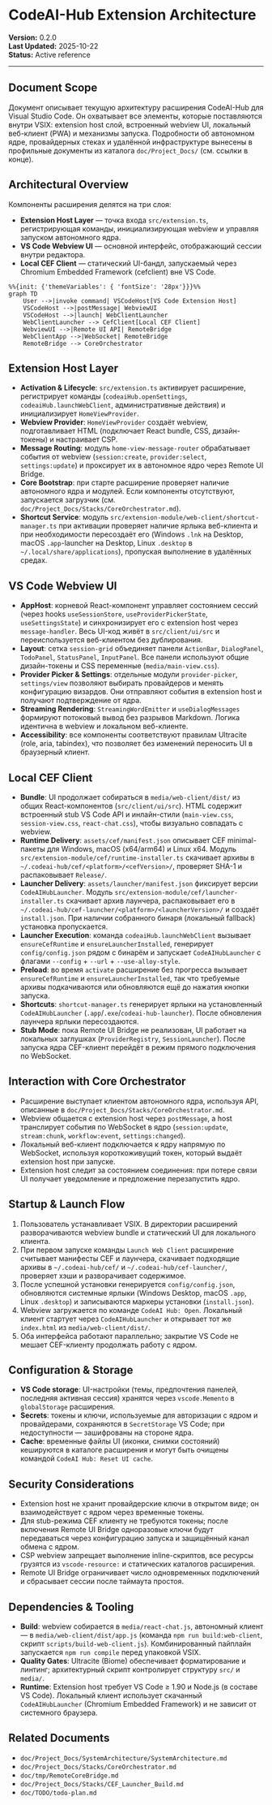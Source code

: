 # CodeAI-Hub Extension Architecture

**Version:** 0.2.0  
**Last Updated:** 2025-10-22  
**Status:** Active reference

---

## Document Scope
Документ описывает текущую архитектуру расширения CodeAI-Hub для Visual Studio Code. Он охватывает все элементы, которые поставляются внутри VSIX: extension host слой, встроенный webview UI, локальный веб-клиент (PWA) и механизмы запуска. Подробности об автономном ядре, провайдерных стеках и удалённой инфраструктуре вынесены в профильные документы из каталога `doc/Project_Docs/` (см. ссылки в конце).

## Architectural Overview
Компоненты расширения делятся на три слоя:
- **Extension Host Layer** — точка входа `src/extension.ts`, регистрирующая команды, инициализирующая webview и управляя запуском автономного ядра.
- **VS Code Webview UI** — основной интерфейс, отображающий сессии внутри редактора.
- **Local CEF Client** — статический UI-бандл, запускаемый через Chromium Embedded Framework (cefclient) вне VS Code.

```mermaid
%%{init: {'themeVariables': { 'fontSize': '28px'}}}%%
graph TD
    User -->|invoke command| VSCodeHost[VS Code Extension Host]
    VSCodeHost -->|postMessage| WebviewUI
    VSCodeHost -->|launch| WebClientLauncher
    WebClientLauncher --> CefClient[Local CEF Client]
    WebviewUI -->|Remote UI API| RemoteBridge
    WebClientApp -->|WebSocket| RemoteBridge
    RemoteBridge --> CoreOrchestrator
```

## Extension Host Layer
- **Activation & Lifecycle**: `src/extension.ts` активирует расширение, регистрирует команды (`codeaiHub.openSettings`, `codeaiHub.launchWebClient`, административные действия) и инициализирует `HomeViewProvider`.
- **Webview Provider**: `HomeViewProvider` создаёт webview, подготавливает HTML (подключает React bundle, CSS, дизайн-токены) и настраивает CSP.
- **Message Routing**: модуль `home-view-message-router` обрабатывает события от webview (`session:create`, `provider:select`, `settings:update`) и проксирует их в автономное ядро через Remote UI Bridge.
- **Core Bootstrap**: при старте расширение проверяет наличие автономного ядра и модулей. Если компоненты отсутствуют, запускается загрузчик (см. `doc/Project_Docs/Stacks/CoreOrchestrator.md`).
- **Shortcut Service**: модуль `src/extension-module/web-client/shortcut-manager.ts` при активации проверяет наличие ярлыка веб-клиента и при необходимости пересоздаёт его (Windows `.lnk` на Desktop, macOS `.app`-launcher на Desktop, Linux `.desktop` в `~/.local/share/applications`), пропуская выполнение в удалённых средах.

## VS Code Webview UI
- **AppHost**: корневой React-компонент управляет состоянием сессий (через hooks `useSessionStore`, `useProviderPickerState`, `useSettingsState`) и синхронизирует его с extension host через `message-handler`. Весь UI-код живёт в `src/client/ui/src` и переиспользуется веб-клиентом без дублирования.
- **Layout**: сетка `session-grid` объединяет панели `ActionBar`, `DialogPanel`, `TodoPanel`, `StatusPanel`, `InputPanel`. Все панели используют общие дизайн-токены и CSS переменные (`media/main-view.css`).
- **Provider Picker & Settings**: отдельные модули `provider-picker`, `settings/view` позволяют выбирать провайдеров и менять конфигурацию визардов. Они отправляют события в extension host и получают подтверждение от ядра.
- **Streaming Rendering**: `StreamingWordEmitter` и `useDialogMessages` формируют потоковый вывод без разрывов Markdown. Логика идентична в webview и локальном веб-клиенте.
- **Accessibility**: все компоненты соответствуют правилам Ultracite (role, aria, tabindex), что позволяет без изменений переносить UI в браузерный клиент.

## Local CEF Client
- **Bundle**: UI продолжает собираться в `media/web-client/dist/` из общих React-компонентов (`src/client/ui/src`). HTML содержит встроенный stub VS Code API и инлайн-стили (`main-view.css`, `session-view.css`, `react-chat.css`), чтобы визуально совпадать с webview.
- **Runtime Delivery**: `assets/cef/manifest.json` описывает CEF minimal-пакеты для Windows, macOS (x64/arm64) и Linux x64. Модуль `src/extension-module/cef/runtime-installer.ts` скачивает архивы в `~/.codeai-hub/cef/<platform>/<cefVersion>/`, проверяет SHA-1 и распаковывает `Release/`.
- **Launcher Delivery**: `assets/launcher/manifest.json` фиксирует версии `CodeAIHubLauncher`. Модуль `src/extension-module/cef/launcher-installer.ts` скачивает архив лаунчера, распаковывает его в `~/.codeai-hub/cef-launcher/<platform>/<launcherVersion>/` и создаёт `install.json`. При наличии собранного бинаря (локальный fallback) установка пропускается.
- **Launcher Execution**: команда `codeaiHub.launchWebClient` вызывает `ensureCefRuntime` и `ensureLauncherInstalled`, генерирует `config/config.json` рядом с бинарём и запускает `CodeAIHubLauncher` с флагами `--config` + `--url` + `--use-alloy-style`.
- **Preload**: во время `activate` расширение без прогресса вызывает `ensureCefRuntime` и `ensureLauncherInstalled`, так что требуемые архивы подкачиваются или обновляются ещё до нажатия кнопки запуска.
- **Shortcuts**: `shortcut-manager.ts` генерирует ярлыки на установленный `CodeAIHubLauncher` (`.app`/`.exe`/`codeai-hub-launcher`). После обновления лаунчера ярлыки пересоздаются.
- **Stub Mode**: пока Remote UI Bridge не реализован, UI работает на локальных заглушках (`ProviderRegistry`, `SessionLauncher`). После запуска ядра CEF-клиент перейдёт в режим прямого подключения по WebSocket.

## Interaction with Core Orchestrator
- Расширение выступает клиентом автономного ядра, используя API, описанные в `doc/Project_Docs/Stacks/CoreOrchestrator.md`.
- Webview общается с extension host через `postMessage`, а host транслирует события по WebSocket в ядро (`session:update`, `stream:chunk`, `workflow:event`, `settings:changed`).
- Локальный веб-клиент подключается к ядру напрямую по WebSocket, используя короткоживущий токен, который выдаёт extension host при запуске.
- Extension host следит за состоянием соединения: при потере связи UI получает уведомление и предложение перезапустить ядро.

## Startup & Launch Flow
1. Пользователь устанавливает VSIX. В директории расширений разворачиваются webview bundle и статический UI для локального клиента.
2. При первом запуске команды `Launch Web Client` расширение считывает манифесты CEF и лаунчера, скачивает подходящие архивы в `~/.codeai-hub/cef/` и `~/.codeai-hub/cef-launcher/`, проверяет хэши и разворачивает содержимое.
3. После успешной установки генерируется `config/config.json`, обновляются системные ярлыки (Windows Desktop, macOS `.app`, Linux `.desktop`) и записываются маркеры установки (`install.json`).
4. Webview загружается по команде `CodeAI Hub: Open`. Локальный клиент стартует через `CodeAIHubLauncher` и открывает тот же `index.html` из `media/web-client/dist/`.
5. Оба интерфейса работают параллельно; закрытие VS Code не мешает CEF-клиенту продолжать работу с ядром.

## Configuration & Storage
- **VS Code storage**: UI-настройки (темы, предпочтения панелей, последняя активная сессия) хранятся через `vscode.Memento` в `globalStorage` расширения.
- **Secrets**: токены и ключи, используемые для авторизации с ядром и провайдерами, сохраняются в `SecretStorage` VS Code; при недоступности — зашифрованы на стороне ядра.
- **Cache**: временные файлы UI (иконки, снимки состояний) кешируются в каталоге расширения и могут быть очищены командой `CodeAI Hub: Reset UI cache`.

## Security Considerations
- Extension host не хранит провайдерские ключи в открытом виде; он взаимодействует с ядром через временные токены.
- Для stub-режима CEF клиенту не требуются токены; после включения Remote UI Bridge одноразовые ключи будут передаваться через конфигурацию запуска и защищённый канал обмена с ядром.
- CSP webview запрещает выполнение inline-скриптов, все ресурсы грузятся из `vscode-resource:` и статических каталогов расширения.
- Remote UI Bridge ограничивает число одновременных подключений и сбрасывает сессии после таймаута простоя.

## Dependencies & Tooling
- **Build**: webview собирается в `media/react-chat.js`, автономный клиент — в `media/web-client/dist/app.js` (команда `npm run build:web-client`, скрипт `scripts/build-web-client.js`). Комбинированный пайплайн запускается `npm run compile` перед упаковкой VSIX.
- **Quality Gates**: Ultracite (Biome) обеспечивает форматирование и линтинг; архитектурный скрипт контролирует структуру `src/` и `media/`.
- **Runtime**: Extension host требует VS Code ≥ 1.90 и Node.js (в составе VS Code). Локальный клиент использует скачанный `CodeAIHubLauncher` (Chromium Embedded Framework) и не зависит от системного браузера.

## Related Documents
- `doc/Project_Docs/SystemArchitecture/SystemArchitecture.md`
- `doc/Project_Docs/Stacks/CoreOrchestrator.md`
- `doc/tmp/RemoteCoreBridge.md`
- `doc/Project_Docs/Stacks/CEF_Launcher_Build.md`
- `doc/TODO/todo-plan.md`
